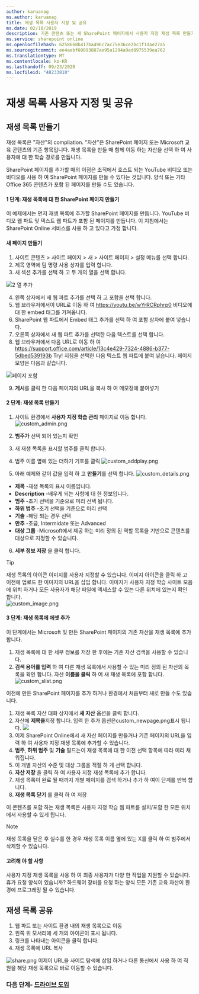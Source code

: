 ```yaml
---
author: karuanag
ms.author: karuanag
title: 재생 목록 사용자 지정 및 공유
ms.date: 02/10/2019
description: 기존 콘텐츠 또는 새 SharePoint 페이지에서 사용자 지정 재생 목록 만들기
ms.service: sharepoint online
ms.openlocfilehash: 6258668b417ba496c7ac75e36ce2bc1f1dae27a5
ms.sourcegitcommit: ee4aebf60893887ae95a1294a9ad8975539ea762
ms.translationtype: MT
ms.contentlocale: ko-KR
ms.lasthandoff: 09/23/2020
ms.locfileid: "48233810"
---
```

# <a name="customize-and-share-playlists"></a>재생 목록 사용자 지정 및 공유

## <a name="create-a-playlist"></a>재생 목록 만들기

재생 목록은 "자산"의 compliation. "자산"은 SharePoint 페이지 또는 Microsoft 교육 콘텐츠의 기존 항목입니다. 재생 목록을 만들 때 함께 이동 하는 자산을 선택 하 여 사용자에 대 한 학습 경로를 만듭니다.  

SharePoint 페이지를 추가할 때의 이점은 조직에서 호스트 되는 YouTube 비디오 또는 비디오를 사용 하 여 SharePoint 페이지를 만들 수 있다는 것입니다. 양식 또는 기타 Office 365 콘텐츠가 포함 된 페이지를 만들 수도 있습니다.  

#### <a name="step-1-create-a-sharepoint-page-for-your-playlist"></a>1 단계: 재생 목록에 대 한 SharePoint 페이지 만들기
이 예제에서는 먼저 재생 목록에 추가할 SharePoint 페이지를 만듭니다. YouTube 비디오 웹 파트 및 텍스트 웹 파트가 포함 된 페이지를 만듭니다.  이 지침에서는 SharePoint Online 서비스를 사용 하 고 있다고 가정 합니다. 

#### <a name="create-a-new-page"></a>새 페이지 만들기
1.  사이트 콘텐츠 > 사이트 페이지 > 새 > 사이트 페이지 > 설정 메뉴를 선택 합니다.
2.  제목 영역에 팀 명령 사용 상자를 입력 합니다.
3.  새 섹션 추가를 선택 하 고 두 개의 열을 선택 합니다.

![2 열 추가](media/clo365addtwocolumn.png)

4.  왼쪽 상자에서 새 웹 파트 추가를 선택 하 고 포함을 선택 합니다. 
5.  웹 브라우저에서이 URL로 이동 하 여 https://youtu.be/wYrRCRphrp0 비디오에 대 한 embed 태그를 가져옵니다. 
6.  SharePoint 웹 파트에서 Embed 태그 추가를 선택 하 여 포함 상자에 붙여 넣습니다. 
7.  오른쪽 상자에서 새 웹 파트 추가를 선택한 다음 텍스트를 선택 합니다. 
8.  웹 브라우저에서 다음 URL로 이동 하 여 https://support.office.com/article/13c4e429-7324-4886-b377-5dbed539193b Try! 지침을 선택한 다음 텍스트 웹 파트에 붙여 넣습니다. 페이지 모양은 다음과 같습니다. 

![페이지 포함](media/clo365teamscommandbox.png)

9.  **게시**를 클릭 한 다음 페이지의 URL을 복사 하 여 메모장에 붙여넣기

#### <a name="step-2-create-the-playlist"></a>2 단계: 재생 목록 만들기

1. 사이트 환경에서 **사용자 지정 학습 관리** 페이지로 이동 합니다.
![custom_admin.png](media/custom_admin.png)
1. **범주가** 선택 되어 있는지 확인 
1. 새 재생 목록을 표시할 범주를 클릭 합니다.
1. 범주 이름 옆에 있는 더하기 기호를 클릭 ![custom_addplay.png](media/custom_addplay.png)

1. 아래 예제와 같이 값을 입력 하 고 **만들기**를 선택 합니다. 
![custom_details.png](media/custom_details.png)
- **제목** -재생 목록의 표시 이름입니다.
- **Description** -배우게 되는 사항에 대 한 정보입니다.
- **범주** -초기 선택을 기준으로 미리 선택 됩니다.
- **하위 범주** -초기 선택을 기준으로 미리 선택
- **기술** -해당 되는 경우 선택
- **만추** -초급, Intermidate 또는 Advanced
- **대상 그룹** -Microsoft에서 제공 하는 미리 정의 된 역할 목록을 기반으로 콘텐츠를 대상으로 지정할 수 있습니다.

6. **세부 정보 저장** 을 클릭 합니다.

> [!TIP]
> 재생 목록의 아이콘 이미지를 사용자 지정할 수 있습니다.  이미지 아이콘을 클릭 하 고 이전에 업로드 한 이미지의 URL을 삽입 합니다.  이미지가 사용자 지정 학습 사이트 모음에 위치 하거나 모든 사용자가 해당 파일에 액세스할 수 있는 다른 위치에 있는지 확인 합니다.  
![custom_image.png](media/custom_image.png)

#### <a name="step-3-add-assets-to-the-playlist"></a>3 단계: 재생 목록에 에셋 추가
이 단계에서는 Microsoft 및 만든 SharePoint 페이지의 기존 자산을 재생 목록에 추가 합니다. 

1. 재생 목록에 대 한 세부 정보를 저장 한 후에는 기존 자산 검색을 사용할 수 있습니다.
1. **검색 용어를 입력** 하 여 다른 재생 목록에서 사용할 수 있는 미리 정의 된 자산의 목록을 확인 합니다. 자산 **이름을 클릭** 하 여 새 재생 목록에 포함 합니다.
![custom_slist.png](media/custom_slist.png)

이전에 만든 SharePoint 페이지를 추가 하거나 환경에서 처음부터 새로 만들 수도 있습니다.

1. 재생 목록 자산 대화 상자에서 **새 자산** 옵션을 클릭 합니다.
1. 자산에 **제목을**지정 합니다. 입력 한 추가 옵션은custom_newpage.png표시 됩니다. ![](media/custom_newpage.png)
1. 이제 SharePoint Online에서 새 자산 페이지를 만들거나 기존 페이지의 URL을 입력 하 여 사용자 지정 재생 목록에 추가할 수 있습니다. 
1. **범주**, **하위 범주** 및 **기술** 필드는이 재생 목록에 대 한 이전 선택 항목에 따라 미리 채워집니다.
1. 이 개별 자산의 수준 및 대상 그룹을 적절 하 게 선택 합니다.  
1. **자산 저장** 을 클릭 하 여 사용자 지정 재생 목록에 추가 합니다.
1. 재생 목록이 완료 될 때까지 개별 페이지를 검색 하거나 추가 하 여이 단계를 반복 합니다. 
1. **재생 목록 닫기** 를 클릭 하 여 저장

이 콘텐츠를 포함 하는 재생 목록은 사용자 지정 학습 웹 파트를 설치/포함 한 모든 위치에서 사용할 수 있게 됩니다. 

> [!NOTE]
> 재생 목록을 닫은 후 실수를 한 경우 재생 목록 이름 옆에 있는 X를 클릭 하 여 범주에서 삭제할 수 있습니다.  

#### <a name="things-to-think-about"></a>고려해 야 할 사항

사용자 지정 재생 목록을 사용 하 여 최종 사용자가 다양 한 작업을 지원할 수 있습니다.  휴가 요청 양식이 있습니까?  하드웨어 장비를 요청 하는 양식  모든 기존 교육 자산이 환경에 프로그래밍 될 수 있습니다.  

## <a name="share-playlists"></a>재생 목록 공유

1. 웹 파트 또는 사이트 환경 내의 재생 목록으로 이동
1. 왼쪽 위 모서리에 세 개의 아이콘이 표시 됩니다.
1. 링크를 나타내는 아이콘을 클릭 합니다.
1. 재생 목록에 URL 복사

![share.png](media/share.png) 이제이 URL을 사이트 탐색에 삽입 하거나 다른 통신에서 사용 하 여 직원을 해당 재생 목록으로 바로 이동할 수 있습니다. 

### <a name="next-steps---drive-adoption"></a>다음 단계- [드라이브 도입](driveadoption.md)
